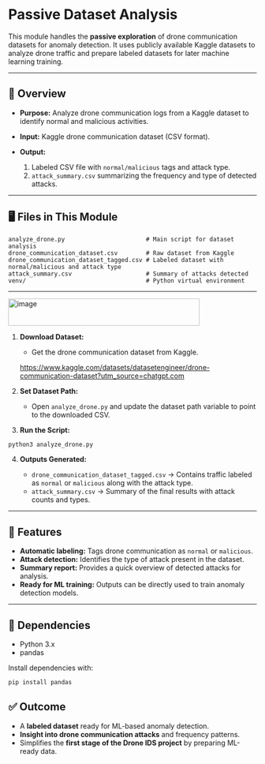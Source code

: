 # Passive Dataset Analysis

This module handles the **passive exploration** of drone communication datasets for anomaly detection. It uses publicly available Kaggle datasets to analyze drone traffic and prepare labeled datasets for later machine learning training.

---

## 📌 Overview

* **Purpose:** Analyze drone communication logs from a Kaggle dataset to identify normal and malicious activities.
* **Input:** Kaggle drone communication dataset (CSV format).
* **Output:**

  1. Labeled CSV file with `normal/malicious` tags and attack type.
  2. `attack_summary.csv` summarizing the frequency and type of detected attacks.

---

## 🖥️ Files in This Module

```
analyze_drone.py                       # Main script for dataset analysis
drone_communication_dataset.csv        # Raw dataset from Kaggle
drone_communication_dataset_tagged.csv # Labeled dataset with normal/malicious and attack type
attack_summary.csv                     # Summary of attacks detected
venv/                                  # Python virtual environment
```

---

<img width="388" height="55" alt="image" src="https://github.com/user-attachments/assets/c4436cc9-1a59-4361-92db-d5efc253a406" />

1. **Download Dataset:**

   * Get the drone communication dataset from Kaggle.

    https://www.kaggle.com/datasets/datasetengineer/drone-communication-dataset?utm_source=chatgpt.com

2. **Set Dataset Path:**

   * Open `analyze_drone.py` and update the dataset path variable to point to the downloaded CSV.

3. **Run the Script:**

```bash
python3 analyze_drone.py
```

4. **Outputs Generated:**

   * `drone_communication_dataset_tagged.csv` → Contains traffic labeled as `normal` or `malicious` along with the attack type.
   * `attack_summary.csv` → Summary of the final results with attack counts and types.

---

## 📝 Features

* **Automatic labeling:** Tags drone communication as `normal` or `malicious`.
* **Attack detection:** Identifies the type of attack present in the dataset.
* **Summary report:** Provides a quick overview of detected attacks for analysis.
* **Ready for ML training:** Outputs can be directly used to train anomaly detection models.

---

## 🔧 Dependencies

* Python 3.x
* pandas

Install dependencies with:

```bash
pip install pandas
```


## ✅ Outcome

* A **labeled dataset** ready for ML-based anomaly detection.
* **Insight into drone communication attacks** and frequency patterns.
* Simplifies the **first stage of the Drone IDS project** by preparing ML-ready data.


